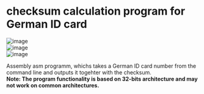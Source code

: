 <h1>checksum calculation program for German ID card</h1>

![image](https://user-images.githubusercontent.com/92452678/160140778-ea9ed706-e547-42cb-93d1-25cca313798d.png)
<br>
![image](https://user-images.githubusercontent.com/92452678/160140842-fac2ca5c-4947-4d89-bb68-fd7bdc6d23f1.png)
<br>
![image](https://user-images.githubusercontent.com/92452678/160141273-9c083d9d-c18c-4574-9325-3ec3b1d9593c.png)


Assembly asm programm, whichs takes a German ID card number from the command line and outputs it togehter with the checksum.
<br>
<b>Note: The program functionality is based on 32-bits architecture and may not work on common architectures.</b>
